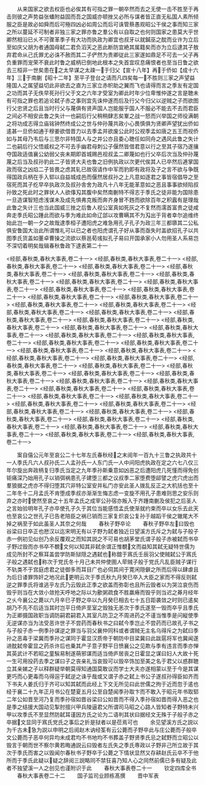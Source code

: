 <!-- { "loadSidebar": true } -->
　　从来国家之欲去权臣也必俟其有可指之罪一朝卒然而去之无使一击不胜至于再击则彼之声势益张蟠附益固而吾之国威亦顿挫又必所与谋者皆正直无私国人素所倾服之臣是故必如舜而后可殛四凶必如周公而后可诛管蔡愚观昭公干侯之事而知三家之所以蔓延不可制者非独三家之罪亦鲁之羣公有以自取之也何则国家之患莫大乎世卿然相沿已乆不可骤革季子有大功而执政为卿宜也叔牙以就鍼巫之酖而业许为立后至如庆父胡为者通国母弑二君负滔天之恶此断防宜絶其属籍矣而亦为立后逮其子敖弃君命从己氏罪尤必诛不赦而其二子俨然为贵卿従此三家遂如鼎足不可去一父子再负重罪而宠荣不衰此时鲁之威柄已倒地此根本之失首宜叹息痛恨者也至当日鲁之欲去三桓非一世矣患在之太早谋之太疎一于归父【宣十八年】再于侨如【成十六年】三于南蒯【昭十二年】至平子登台之请而凡四矣每一不胜则三家之声望益隆国人之属望益切此非欲去之直为三家立赤帜助之翼而飞也请得而言之季友有定国之功而其子无佚早死孙行父于文之六年才受室为卿此时年少位卑惟仲遂之言是聴未有可指之罪也若追论弑子赤之事则宜先诛仲遂而后及行父今归父以逆贼之子而欲图行父忠贤之后且当时行父与蔑俱有贤声国人岂能服乎国人不服必不能去不去而君臣之间必不相安此鲁之失计一也嗣后行父稍稍肆志矣鞌之战一怒而兴举国之师役满朝之将功成志得立庙铭钟然终成公之世与仲孙蔑共政小心畏慎俱为贤卿声望犹出侨如逺甚一旦侨如通于穆姜欲借晋力以去季孟并欲废公此时公视季孟如唐之五王而视侨如与其母乃韦后与三思尔非特国人与之并公亦且委心聴任如同舟之遇风此鲁之失计二也嗣后行父悟威权之不可去手幽君母刺公子偃然皆借君意以行之至其子宿乃遂攘夺国政适值襄公幼弱父丧未期即首城赐邑视叔孟二卿蔑如也行父卒后次当及仲孙蔑蔑之后当及叔孙豹此二子皆贤大夫也鲁之旧例执政以次更代俟其人已卒然后逓掌国政而宿之凶焰二子皆畏之虑其轧已故宿请作中军而豹即有政将及子之言不欲与争既得国政兵柄在手入郓以自益城成邑而偃然居叔孙之上凡意如逐君之事皆宿倡导之至宿死而其子纥早卒执政次及叔孙舎舍为政凡十八年无能革意如之恶且事事欲倾陷叔孙致之死此时之罪状人人欲倳刄其腹中矣然南蒯特不得志于季氏之徒非能为国除患一旦造谋智短虑浅谋未及成先惧弗克叛而奔齐身冒不韪而欲除百年之积蠧有是理哉此鲁之失计三也当此国威三挫之后鲁人视公室真如死灰之不复然而濡首富贵之徒咸奔走季氏昭公踵此而欲与季为难此如命辽郃以攻曹瞒其不为刄出于背者幸尔追维终始此岂一朝一夕之故哉逮季桓子遭阳虎之难急用孔子孔子为政三年三都隳其二公私俱安鲁国大治此所谓惟礼可以已之者也阳虎谓孔子好从事而亟失时盖欲招孔子以共图季氏货盖如董卓曹操之流欲以蔡邕荀彧拟孔子易曰开国承家小人勿用圣人系易岂不深切着明矣哉辑春秋鲁政下逮表第二十一

<经部,春秋类,春秋大事表,卷二十一>
<经部,春秋类,春秋大事表,卷二十一>
<经部,春秋类,春秋大事表,卷二十一>
<经部,春秋类,春秋大事表,卷二十一>
<经部,春秋类,春秋大事表,卷二十一>
<经部,春秋类,春秋大事表,卷二十一>
<经部,春秋类,春秋大事表,卷二十一>
<经部,春秋类,春秋大事表,卷二十一>
<经部,春秋类,春秋大事表,卷二十一>
<经部,春秋类,春秋大事表,卷二十一>
<经部,春秋类,春秋大事表,卷二十一>
<经部,春秋类,春秋大事表,卷二十一>
<经部,春秋类,春秋大事表,卷二十一>
<经部,春秋类,春秋大事表,卷二十一>
<经部,春秋类,春秋大事表,卷二十一>
<经部,春秋类,春秋大事表,卷二十一>
<经部,春秋类,春秋大事表,卷二十一>
<经部,春秋类,春秋大事表,卷二十一>
<经部,春秋类,春秋大事表,卷二十一>
<经部,春秋类,春秋大事表,卷二十一>
<经部,春秋类,春秋大事表,卷二十一>
<经部,春秋类,春秋大事表,卷二十一>
<经部,春秋类,春秋大事表,卷二十一>
<经部,春秋类,春秋大事表,卷二十一>
<经部,春秋类,春秋大事表,卷二十一>
<经部,春秋类,春秋大事表,卷二十一>
<经部,春秋类,春秋大事表,卷二十一>
<经部,春秋类,春秋大事表,卷二十一>
<经部,春秋类,春秋大事表,卷二十一>
<经部,春秋类,春秋大事表,卷二十一>
<经部,春秋类,春秋大事表,卷二十一>
<经部,春秋类,春秋大事表,卷二十一>
<经部,春秋类,春秋大事表,卷二十一>
<经部,春秋类,春秋大事表,卷二十一>
<经部,春秋类,春秋大事表,卷二十一>
<经部,春秋类,春秋大事表,卷二十一>
<经部,春秋类,春秋大事表,卷二十一>
<经部,春秋类,春秋大事表,卷二十一>
<经部,春秋类,春秋大事表,卷二十一>
<经部,春秋类,春秋大事表,卷二十一>
<经部,春秋类,春秋大事表,卷二十一>
<经部,春秋类,春秋大事表,卷二十一>
<经部,春秋类,春秋大事表,卷二十一>
<经部,春秋类,春秋大事表,卷二十一>
<经部,春秋类,春秋大事表,卷二十一>
<经部,春秋类,春秋大事表,卷二十一>
<经部,春秋类,春秋大事表,卷二十一>
<经部,春秋类,春秋大事表,卷二十一>
<经部,春秋类,春秋大事表,卷二十一>
<经部,春秋类,春秋大事表,卷二十一>
<经部,春秋类,春秋大事表,卷二十一>
<经部,春秋类,春秋大事表,卷二十一>

　　案自僖公元年至哀公二十七年左氏春秋经之末阅年一百九十三鲁之执政共十一人季氏凡六人叔孙氏二人孟孙氏一人东门氏一人中间阳虎执政在定之六七八仅三年尔旋出奔政柄复归季氏当定之九年季孙斯乗意如凶恶之后遭阳虎几死慬而得免创钜痛深乃始用孔子以销弭祸患孔子建堕三都之议叔季二家堕费堕郈譬之虎穴虎出而羣狼据之虎亦不得归堕其穴非特公室安并私门亦安此圣人拨乱反正之大机括也至十二年冬十二月孟氏不肯堕成季叔亦渐渐生悔志虑一变旋不用孔子患难则思之安乐则弃之亦时使然至哀之十五年孟氏之成宰公孙宿亦叛入于齐踵南蒯及侯犯之后圣人之言始验明年孔子亦卒使孔子久于其位当能感悟孟氏使渐就约束而卒以女乐去此天也至哀公之世孔子已告老陪臣之祸已销而三家复炽哀公复孙于越蹈干侯之辙尾大不掉之祸至于如此虽圣人其奈之何哉
　　春秋子野卒论
　　春秋子野卒左曰毁也谷梁曰日卒正也厯汉以迄宋明无有以子野为弑者独近日望溪方氏斥之为弑与子般子赤一例初见似创乃余反覆观之而知其説之不可易也胡茅堂氏谓子般子赤被弑而书卒子野过毁而亦书卒不覩文何以知其非弑余谓正惟覩文而益知其弑无疑特世儒为成见所封不之察耳盖尝学防斯狱隠之遇弑也称舘于寪氏壬辰羽父使贼弑公于寪氏子般之遇弑也称次于党氏冬十月己未共仲使圉人荦贼子般于党氏凡乱臣贼子谋行不轨类不于宫庭虑君之徒御多而耳目广也必伺其间于寛闲隠僻之所而后得以肆虐且为后日诿罪饰奸之地况此更明云次于季氏秋九月癸巳卒入大臣之家而不得反则弑逆之罪季氏将谁逃乎左氏乃云毁此正季之欲盖而弥彰也且所云毁者以为哭泣哀伤而毁乎则当在大敛小敛抢天呼地之际以为歠粥疏食不胜羸瘠而毁乎则当迟之朞月经年之乆今襄公之薨以六月辛巳子野之卒以九月癸巳相去七十五日距袭敛之时则已逺矣胡乃不先不后适当其时岂平日倚庐垩室之毁独无恙次于季氏遂至一毁而卒乎且季氏为正卿摄国政职当调防嗣君嗣君入其室凡防卫之不周进药之不谨当惟季是问縦使季无逆谋亦当为法受恶许世子不尝药而春秋书之曰弑今季岂止不尝药而已故孔子书之与子般子赤一例季孙谋逆之罪当与羽父襄仲同科或者谓贼无主名乌得斥之为弑曰季孙之恶毒于梁冀而季孙之谋同于霍显汉质帝于朝防中目梁冀曰此跋扈将军也冀闻遂进酖弑帝霍显之药杀许后也乗其产子意子野平日愤襄公之见欺与季有违言而季亦惮其英武计不若昭之童騃易制遂萌邪谋而适当倚庐居丧之日霍显之谋曰妇人大故十死一生可用投药去季之谋曰子之丧亲礼当哀毁可以毁卒饰加至美之名于君父以惑群聴立其亲娣之子以释群疑举朝莫得知通国莫敢议而学士大夫亦遂相蒙以至于今是其谋更巧而心更毒而乌得逭于弑逆之诛乎哉或又谓子赤之弑上书公子遂叔孙得臣如齐而下书夫人姜氏归于齐可以知其弑而此经上下文无所见曰此世儒之拘于近而忽于逺也经于襄二十九年正月书公在楚夏五月公至自楚闻季孙取卞而不敢入于昭元年书取郓二年公如晋至河乃复而季孙宿如晋谷梁曰公如晋而不得入季孙宿如晋而得入恶之也是季之结援大国动见掣肘擅兴甲兵陵逼君父所谓司马昭之心路人皆知者子野特未兴甲以攻季氏不至显然防弑耳谨因方氏之论为二语判其状曰据经文无殊于子般子赤之卒据文显同于寪氏党氏之事后之折是狱者以是莅焉可也
　　余见望溪方氏之説以为千古未急为説以申明之后阅赵木讷经筌有云公薨而子野卒此与庄公薨而子般卒文公薨而子恶卒何异均未成君均不书地均不书葬盖子野贤季氏忌之弑野而立昭公以毁言于朝而世不察尔黄若晦通説云曰毁者左氏失之季氏専政以子野非己所立故于其次于季氏而害之以毁闻尔春秋书子野卒于公薨之下情状显然又存耕赵氏云卒不于他所而于季氏此疑以疑之辞阅三説略同不禁狂喜乃知人心之同然前儒已多有疑及此者不独望溪一人之创见也谨附识于此
　　春秋大事表卷二十一
　　钦定四库全书
　　春秋大事表卷二十二
　　国子监司业顾栋髙撰
　　晋中军表
